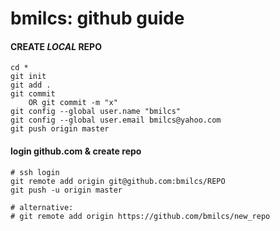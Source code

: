 # bmilcs: github guide
#### CREATE *LOCAL* REPO

	cd *
	git init
	git add .
	git commit
		OR git commit -m "x"
	git config --global user.name "bmilcs"
	git config --global user.email bmilcs@yahoo.com
	git push origin master

#### login github.com & **create repo**

	# ssh login
	git remote add origin git@github.com:bmilcs/REPO
	git push -u origin master
	
	# alternative:
	# git remote add origin https://github.com/bmilcs/new_repo

	
